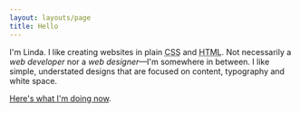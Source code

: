 ```yaml
---
layout: layouts/page
title: Hello
---
```

I'm Linda. I like creating websites in plain <abbr title="Cascading Style Sheets">CSS</abbr> and <abbr title="HyperText Markup Language">HTML</abbr>. Not necessarily a *web developer* nor a *web designer*&mdash;I'm somewhere in between. I like simple, understated designs that are focused on content, typography and white space.

[Here's what I'm doing now](/now/).